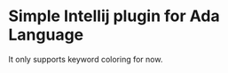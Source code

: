 Simple Intellij plugin for Ada Language
=======================================

It only supports keyword coloring for now.